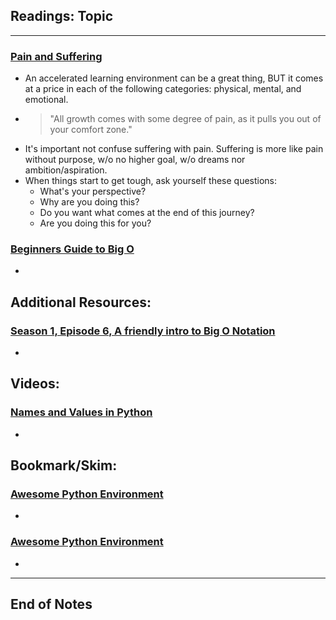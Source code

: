 ## Readings: Topic
***

### [Pain and Suffering](https://codefellows.github.io/code-401-python-guide/curriculum/class-01/notes/pain_suffering)

- An accelerated learning environment can be a great thing, BUT it comes at a price in each of the following categories: physical, mental, and emotional.
- > "All growth comes with some degree of pain, as it pulls you out of your comfort zone."
- It's important not confuse suffering with pain. Suffering is more like pain without purpose, w/o no higher goal, w/o dreams nor ambition/aspiration.
- When things start to get tough, ask yourself these questions:
  * What's your perspective?
  * Why are you doing this?
  * Do you want what comes at the end of this journey?
  * Are you doing this for you?

### [Beginners Guide to Big O](https://rob-bell.net/2009/06/a-beginners-guide-to-big-o-notation/)

- 


## Additional Resources:
### [Season 1, Episode 6, A friendly intro to Big O Notation](https://www.codenewbie.org/basecs/8)

- 

## Videos:
### [Names and Values in Python](https://www.youtube.com/watch?v=_AEJHKGk9ns)

- 
 

## Bookmark/Skim:
### [Awesome Python Environment](https://towardsdatascience.com/how-to-setup-an-awesome-python-environment-for-data-science-or-anything-else-35d358cc95d5)

- 

### [Awesome Python Environment](https://towardsdatascience.com/how-to-setup-an-awesome-python-environment-for-data-science-or-anything-else-35d358cc95d5)

- 

***
 ## End of Notes

